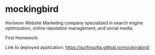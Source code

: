 # mockingbird

Horiseon Website
Marketing company specialized in search engine optimization, online reputation management, and social media.

First Homework

Link to deployed application: 
https://surfinsofia.github.io/mockingbird/


